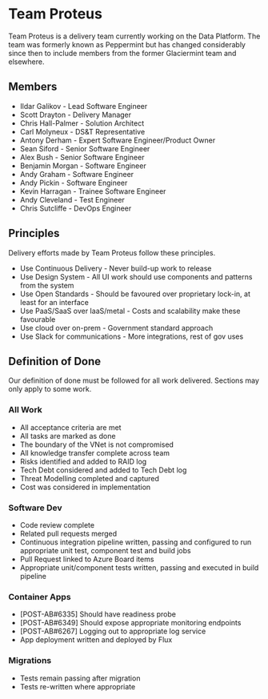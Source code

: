 # Team Proteus
Team Proteus is a delivery team currently working on the Data Platform. The team was formerly known as Peppermint but has changed considerably since then to include members from the former Glaciermint team and elsewhere.

## Members
- Ildar Galikov - Lead Software Engineer
- Scott Drayton - Delivery Manager
- Chris Hall-Palmer - Solution Architect
- Carl Molyneux - DS&T Representative
- Antony Derham - Expert Software Engineer/Product Owner
- Sean Siford - Senior Software Engineer
- Alex Bush - Senior Software Engineer
- Benjamin Morgan - Software Engineer
- Andy Graham - Software Engineer
- Andy Pickin - Software Engineer
- Kevin Harragan - Trainee Software Engineer
- Andy Cleveland - Test Engineer
- Chris Sutcliffe - DevOps Engineer

## Principles
Delivery efforts made by Team Proteus follow these principles.

- Use Continuous Delivery - Never build-up work to release
- Use Design System - All UI work should use components and patterns from the system
- Use Open Standards - Should be favoured over proprietary lock-in, at least for an interface
- Use PaaS/SaaS over IaaS/metal - Costs and scalability make these favourable
- Use cloud over on-prem - Government standard approach
- Use Slack for communications - More integrations, rest of gov uses

## Definition of Done
Our definition of done must be followed for all work delivered. Sections may only apply to some work.

### All Work
- All acceptance criteria are met
- All tasks are marked as done
- The boundary of the VNet is not compromised
- All knowledge transfer complete across team
- Risks identified and added to RAID log
- Tech Debt considered and added to Tech Debt log
- Threat Modelling completed and captured
- Cost was considered in implementation

### Software Dev
- Code review complete
- Related pull requests merged
- Continuous integration pipeline written, passing and configured to run appropriate unit test, component test and build jobs
- Pull Request linked to Azure Board items
- Appropriate unit/component tests written, passing and executed in build pipeline

### Container Apps
- [POST-AB#6335] Should have readiness probe
- [POST-AB#6349] Should expose appropriate monitoring endpoints
- [POST-AB#6267] Logging out to appropriate log service
- App deployment written and deployed by Flux

### Migrations
- Tests remain passing after migration
- Tests re-written where appropriate
